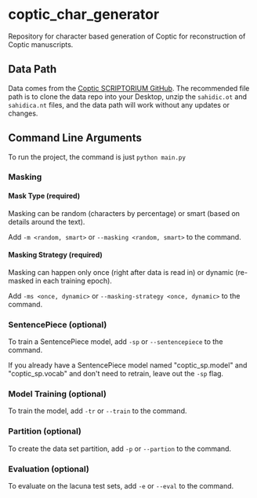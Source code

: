 # coptic_char_generator

Repository for character based generation of Coptic for reconstruction of Coptic manuscripts.

## Data Path

Data comes from the [Coptic SCRIPTORIUM GitHub](https://github.com/CopticScriptorium/corpora). The recommended file path
is to clone the data repo into your Desktop, unzip the `sahidic.ot` and `sahidica.nt` files, and the data path will work without any updates or changes.

## Command Line Arguments
To run the project, the command is just `python main.py`

### Masking 
#### Mask Type (required)
Masking can be random (characters by percentage) or smart (based on details around the text). 

Add `-m <random, smart>` or `--masking <random, smart>` to the command.

#### Masking Strategy (required)
Masking can happen only once (right after data is read in) or dynamic (re-masked in each training epoch). 

Add `-ms <once, dynamic>` or `--masking-strategy <once, dynamic>` to the command.

### SentencePiece (optional)

To train a SentencePiece model, add `-sp` or `--sentencepiece` to the command.

If you already have a SentencePiece model named "coptic_sp.model" and "coptic_sp.vocab" and don't need to retrain, leave
out the `-sp` flag. 

### Model Training (optional)

To train the model, add `-tr` or `--train` to the command. 

### Partition (optional)

To create the data set partition, add `-p` or `--partion` to the command.

### Evaluation (optional)

To evaluate on the lacuna test sets, add `-e` or `--eval` to the command.